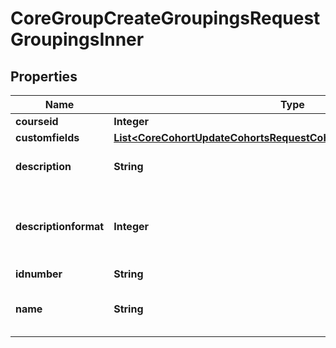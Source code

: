 

# CoreGroupCreateGroupingsRequestGroupingsInner


## Properties

| Name | Type | Description | Notes |
|------------ | ------------- | ------------- | -------------|
|**courseid** | **Integer** | id of course |  [optional] |
|**customfields** | [**List&lt;CoreCohortUpdateCohortsRequestCohortsInnerCustomfieldsInner&gt;**](CoreCohortUpdateCohortsRequestCohortsInnerCustomfieldsInner.md) |  |  [optional] |
|**description** | **String** | grouping description text |  [optional] |
|**descriptionformat** | **Integer** | description format (1 &#x3D; HTML, 0 &#x3D; MOODLE, 2 &#x3D; PLAIN, or 4 &#x3D; MARKDOWN) |  [optional] |
|**idnumber** | **String** | id number |  [optional] |
|**name** | **String** | multilang compatible name, course unique |  [optional] |



